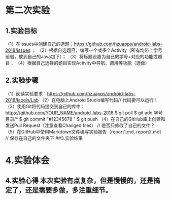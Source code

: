 # 第二次实验 

## 1.实验目标 

（1）在Issues中创建自己的选题：https://github.com/hzuapps/android-labs-2018/issues ； 
（2）根据自选题目，编写一个或多个Activity（所有均带上学号前缀，放到自己的Java包下）；
（3）将标题设置为自己的学号+对应的功能或题目； 
（4）根据自己选择的题目实现Activity中导航、调用等功能（选做）

## 2.实验步骤
 （1）阅读实验要求：https://github.com/hzuapps/android-labs-2018/labels/Lab
 （2）在电脑上Android Studio编写代码// 代码要可以运行！
 （3）使用Git将代码提交到自己的库中：https://github.com/YOUR_NAME/android-labs-2018 $ git pull $ git add 学号目录/* $ git commit "#12345678 " $ git push
 （4）在自己的GitHub库上创建和发送Pull Request（注意查看Changed files） // 是否只修改了自己的文件？
 （5）在GitHub中使用Markdown文件编写实验报告（report1.md, report2.md） // 保存在自己的文件夹下 ##3.实验结果 

# 4.实验体会
## 4.实验心得 本次实验有点复杂，但是慢慢的，还是搞定了，还是需要多做，多注重细节。
